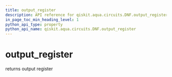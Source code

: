 ```yaml
---
title: output_register
description: API reference for qiskit.aqua.circuits.DNF.output_register
in_page_toc_min_heading_level: 1
python_api_type: property
python_api_name: qiskit.aqua.circuits.DNF.output_register
---
```


# output\_register

returns output register

